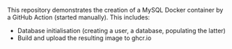 This repository demonstrates the creation of a MySQL Docker container by a GitHub Action (started manually). This includes:

* Database initialisation (creating a user, a database, populating the latter)
* Build and upload the resulting image to ghcr.io
